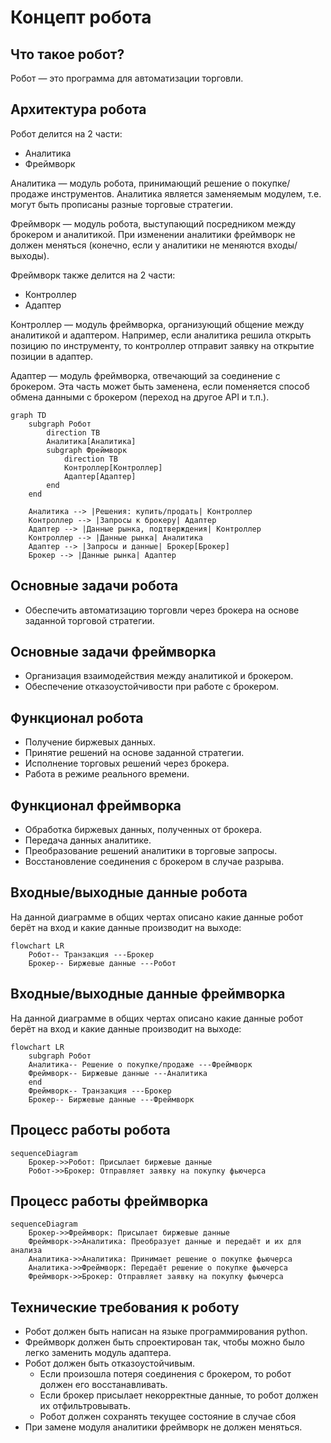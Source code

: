 # Концепт робота 
<!-- Перед тем, как ознакомиться с концептом робота, вам нужно понимать следующие термины:
- Аналитика — модуль, отвечающий за реализацию бизнес логики стратегии.  -->

## Что такое робот?
Робот — это программа для автоматизации торговли. 

<!-- **Обратите внимание**, целью данного проекта не является написание самой логики принятия решения о покупке/продаже инструментов! -->
## Архитектура робота
Робот делится на 2 части:
- Аналитика
- Фреймворк

Аналитика — модуль робота, принимающий решение о покупке/продаже инструментов. Аналитика является заменяемым модулем, т.е. могут быть прописаны разные торговые стратегии. 

Фреймворк — модуль робота, выступающий посредником между брокером и аналитикой. При изменении аналитики фреймворк не должен меняться (конечно, если у аналитики не меняются входы/выходы).

Фреймворк также делится на 2 части:
  - Контроллер
  - Адаптер

Контроллер — модуль фреймворка, организующий общение между аналитикой и адаптером. Например, если аналитика решила открыть позицию по инструменту, то контроллер отправит заявку на открытие позиции в адаптер.

Адаптер — модуль фреймворка, отвечающий за соединение с брокером. Эта часть может быть заменена, если поменяется способ обмена данными с брокером (переход на другое API и т.п.).


```mermaid
graph TD
    subgraph Робот
        direction TB
        Аналитика[Аналитика]
        subgraph Фреймворк
            direction TB
            Контроллер[Контроллер]
            Адаптер[Адаптер]
        end
    end

    Аналитика --> |Решения: купить/продать| Контроллер
    Контроллер --> |Запросы к брокеру| Адаптер
    Адаптер --> |Данные рынка, подтверждения| Контроллер
    Контроллер --> |Данные рынка| Аналитика
    Адаптер --> |Запросы и данные| Брокер[Брокер]
    Брокер --> |Данные рынка| Адаптер

```

## Основные задачи робота
- Обеспечить автоматизацию торговли через брокера на основе заданной торговой стратегии.
## Основные задачи фреймворка
- Организация взаимодействия между аналитикой и брокером.
- Обеспечение отказоустойчивости при работе с брокером.

## Функционал робота
- Получение биржевых данных.
- Принятие решений на основе заданной стратегии.
- Исполнение торговых решений через брокера.
- Работа в режиме реального времени.

## Функционал фреймворка
- Обработка биржевых данных, полученных от брокера.
- Передача данных аналитике.
- Преобразование решений аналитики в торговые запросы.
- Восстановление соединения с брокером в случае разрыва.

## Входные/выходные данные робота
На данной диаграмме в общих чертах описано какие данные робот берёт на вход и какие данные производит на выходе:
```mermaid
flowchart LR
    Робот-- Транзакция ---Брокер
    Брокер-- Биржевые данные ---Робот
```

## Входные/выходные данные фреймворка
На данной диаграмме в общих чертах описано какие данные робот берёт на вход и какие данные производит на выходе:
```mermaid
flowchart LR
    subgraph Робот
    Аналитика-- Решение о покупке/продаже ---Фреймворк
    Фреймворк-- Биржевые данные ---Аналитика
    end
    Фреймворк-- Транзакция ---Брокер
    Брокер-- Биржевые данные ---Фреймворк
```

## Процесс работы робота
```mermaid
sequenceDiagram
    Брокер->>Робот: Присылает биржевые данные
    Робот->>Брокер: Отправляет заявку на покупку фьючерса
```

## Процесс работы фреймворка
```mermaid
sequenceDiagram
    Брокер->>Фреймворк: Присылает биржевые данные
    Фреймворк->>Аналитика: Преобразует данные и передаёт и их для анализа
    Аналитика->>Аналитика: Принимает решение о покупке фьючерса
    Аналитика->>Фреймворк: Передаёт решение о покупке фьючерса
    Фреймворк->>Брокер: Отправляет заявку на покупку фьючерса
```

## Технические требования к роботу
- Робот должен быть написан на языке программирования python.
- Фреймворк должен быть спроектирован так, чтобы можно было легко заменить модуль адаптера.
- Робот должен быть отказоустойчивым.
  - Если произошла потеря соединения с брокером, то робот должен его восстанавливать.
  - Если брокер присылает некорректные данные, то робот должен их отфильтровывать.
  - Робот должен сохранять текущее состояние в случае сбоя
- При замене модуля аналитики фреймворк не должен меняться.
